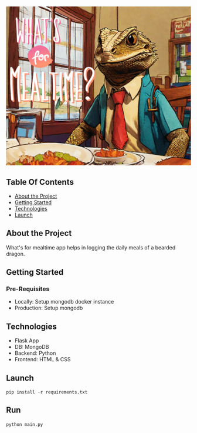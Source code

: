 <!-- Project logo -->
![what's for mealtime?](/documentation/assets/whats_for_mealtime.png)

<!-- Shields --> 
<!-- Table Of Contents -->
## Table Of Contents
* [About the Project](#about-the-project)
* [Getting Started](#getting-started)
* [Technologies](#technologies)
* [Launch](#launch)


<!-- About the Project --> 
## About the Project

What's for mealtime app helps in logging the daily meals of a bearded dragon. 

<!-- Getting Started -->
## Getting Started
### Pre-Requisites

* Locally: Setup mongodb docker instance
* Production: Setup mongodb

<!-- Technologies -->
## Technologies

* Flask App
* DB: MongoDB
* Backend: Python
* Frontend: HTML & CSS

<!-- Launch-->
## Launch

```
pip install -r requirements.txt
```

## Run
```
python main.py
```